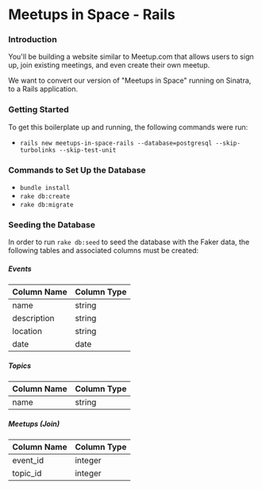 # Meetups in Space - Rails

### Introduction

You'll be building a website similar to Meetup.com that allows users to sign up, join existing meetings, and even create their own meetup.

We want to convert our version of "Meetups in Space" running on Sinatra, to a Rails application.

### Getting Started

To get this boilerplate up and running, the following commands were run:

* `rails new meetups-in-space-rails --database=postgresql --skip-turbolinks --skip-test-unit`

### Commands to Set Up the Database

* `bundle install`
* `rake db:create`
* `rake db:migrate`

### Seeding the Database

In order to run `rake db:seed` to seed the database with the Faker data, the following tables and associated columns must be created:

##### Events
| Column Name | Column Type|
| :---------- | :--------  |
| name        | string     |
| description | string     |
| location    | string     |
| date        | date       |

##### Topics
| Column Name | Column Type|
| :---------- | :--------  |
| name        | string     |

##### Meetups (Join)
| Column Name | Column Type|
| :---------- | :--------  |
| event_id    | integer    |
| topic_id    | integer    |
